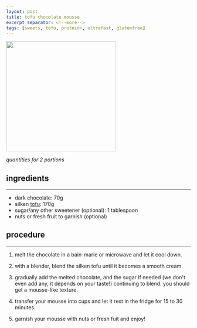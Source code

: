 ```yaml
---
layout: post
title: tofu chocolate mousse
excerpt_separator: <!--more-->
tags: [sweets, tofu, protein+, ultrafast, glutenfree]
---
```


 <img src="../../../images/chocolate-tofu-mousse.jpg" width="300">
 
 <!--more-->


 *quantities for 2 portions*

## ingredients
---

- dark chocolate: 70g
- silken [tofu](https://fagiolini.github.io/guide-tofu/): 170g
- sugar/any other sweetener (optional): 1 tablespoon
- nuts or fresh fruit to garnish (optional)



## procedure
---

1. melt the chocolate in a bain-marie or microwave and let it cool down.
   
2. with a blender, blend the silken tofu until it becomes a smooth cream.
   
3. gradually add the melted chocolate, and the sugar if needed (we don't even add any, it depends on your taste!) continuing to blend. you should get a mousse-like texture.
   
4. transfer your mousse into cups and let it rest in the fridge for 15 to 30 minutes. 
   
5. garnish your mousse with nuts or fresh fuit and enjoy!


